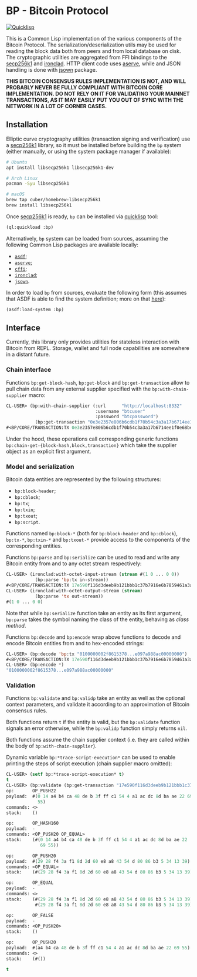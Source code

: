# BP - Bitcoin Protocol

[![Quicklisp](http://quickdocs.org/badge/bp.svg)](http://quickdocs.org/bp/)

This is a Common Lisp implementation of the various components of the
Bitcoin Protocol. The serialization/deserialization utils may be used
for reading the block data both from peers and from local database on
disk. The cryptographic utilities are aggregated from FFI bindings to
the [secp256k1] and [ironclad]. HTTP client code uses [aserve], while
and JSON handling is done with [jsown] package.

**THIS BITCOIN CONSENSUS RULES IMPLEMENTATION IS NOT, AND WILL
PROBABLY NEVER BE FULLY COMPLIANT WITH BITCOIN CORE IMPLEMENTATION. DO
NOT RELY ON IT FOR VALIDATING YOUR MAINNET TRANSACTIONS, AS IT MAY
EASILY PUT YOU OUT OF SYNC WITH THE NETWORK IN A LOT OF CORNER
CASES.**

## Installation
Elliptic curve cryptography utilities (transaction signing and
verification) use a [secp256k1] library, so it must be installed
before building the `bp` system (either manually, or using the system
package manager if available):

``` bash
# Ubuntu
apt install libsecp256k1 libsecp256k1-dev

# Arch Linux
pacman -Syu libsecp256k1

# macOS
brew tap cuber/homebrew-libsecp256k1
brew install libsecp256k1
```

Once [secp256k1] is ready, `bp` can be installed via [quicklisp] tool:

``` cl
(ql:quickload :bp)
```

Alternatively, `bp` system can be loaded from sources, assuming the
following Common Lisp packages are available locally:
- [`asdf`][asdf];
- [`aserve`][aserve];
- [`cffi`][cffi];
- [`ironclad`][ironclad];
- [`jsown`][jsown].

In order to load `bp` from sources, evaluate the following form (this
assumes that ASDF is able to find the system definition; more on that
[here][asdf-registry]):

``` cl
(asdf:load-system :bp)
```

## Interface
Currently, this library only provides utilities for stateless
interaction with Bitcoin from REPL. Storage, wallet and full node
capabilities are somewhere in a distant future.

### Chain interface
Functions `bp:get-block-hash`, `bp:get-block` and `bp:get-transaction`
allow to pull chain data from any external supplier specified with the
`bp:with-chain-supplier` macro:

``` cl
CL-USER> (bp:with-chain-supplier (:url      "http://localhost:8332"
                                  :username "btcuser"
                                  :password "btcpassword")
           (bp:get-transaction "0e3e2357e806b6cdb1f70b54c3a3a17b6714ee1f0e68bebb44a74b1efd512098"))
#<BP/CORE/TRANSACTION:TX 0e3e2357e806b6cdb1f70b54c3a3a17b6714ee1f0e68bebb44a74b1efd512098>
```

Under the hood, these operations call corresponding generic functions
`bp:chain-get-{block-hash,block,transaction}` which take the supplier
object as an explicit first argument.

### Model and serialization
Bitcoin data entities are represented by the following structures:
- `bp:block-header`;
- `bp:cblock`;
- `bp:tx`;
- `bp:txin`;
- `bp:txout`;
- `bp:script`.

Functions named `bp:block-*` (both for `bp:block-header` and
`bp:cblock`), `bp:tx-*`, `bp:txin-*` and `bp:txout-*` provide
access to the components of the corresponding entities.

Functions `bp:parse` and `bp:serialize` can be used to read and
write any Bitcoin entity from and to any octet stream respectively:

``` cl
CL-USER> (ironclad:with-octet-input-stream (stream #(1 0 ... 0 0))
           (bp:parse 'bp:tx in-stream))
#<BP/CORE/TRANSACTION:TX 17e590f116d3deeb9b121bbb1c37b7916e6b7859461a3af7edf74e2348a9b347>
CL-USER> (ironclad:with-octet-output-stream (stream)
           (bp:parse 'tx out-stream))
#(1 0 ... 0 0)
```

Note that while `bp:serialize` function take an entity as its first
argument, `bp:parse` takes the symbol naming the class of the
entity, behaving as *class method*.

Functions `bp:decode` and `bp:encode` wrap above functions to decode
and encode Bitcoin entities from and to hex-encoded strings:

``` cl
CL-USER> (bp:decode 'bp:tx "0100000002f8615378...e097a988ac00000000")
#<BP/CORE/TRANSACTION:TX 17e590f116d3deeb9b121bbb1c37b7916e6b7859461a3af7edf74e2348a9b347>
CL-USER> (bp:encode *)
"0100000002f8615378...e097a988ac00000000"
```

### Validation
Functions `bp:validate` and `bp:validp` take an entity as well as the
optional context parameters, and validate it according to an
approximation of Bitcoin consensus rules. 

Both functions return `t` if the entity is valid, but the
`bp:validate` function signals an error otherwise, while the
`bp:validp` function simply returns `nil`.

Both functions assume the chain supplier context (i.e. they are called
within the body of `bp:with-chain-supplier`).

Dynamic variable `bp:*trace-script-execution*` can be used to enable
printing the steps of script execution (chain supplier macro omitted):

``` cl
CL-USER> (setf bp:*trace-script-execution* t)
t
CL-USER> (bp:validate (bp:get-transaction "17e590f116d3deeb9b121bbb1c37b7916e6b7859461a3af7edf74e2348a9b347"))
op:       OP_PUSH22
payload:  #(0 14 a4 b4 ca 48 de b 3f ff c1 54 4 a1 ac dc 8d ba ae 22 69
            55)
commands: <>
stack:    ()

op:       OP_HASH160
payload:  -
commands: <OP_PUSH20 OP_EQUAL>
stack:    (#(0 14 a4 b4 ca 48 de b 3f ff c1 54 4 a1 ac dc 8d ba ae 22
             69 55))

op:       OP_PUSH20
payload:  #(29 28 f4 3a f1 8d 2d 60 e8 a8 43 54 d 80 86 b3 5 34 13 39)
commands: <OP_EQUAL>
stack:    (#(29 28 f4 3a f1 8d 2d 60 e8 a8 43 54 d 80 86 b3 5 34 13 39))

op:       OP_EQUAL
payload:  -
commands: <>
stack:    (#(29 28 f4 3a f1 8d 2d 60 e8 a8 43 54 d 80 86 b3 5 34 13 39)
           #(29 28 f4 3a f1 8d 2d 60 e8 a8 43 54 d 80 86 b3 5 34 13 39))

op:       OP_FALSE
payload:  -
commands: <OP_PUSH20>
stack:    ()

op:       OP_PUSH20
payload:  #(a4 b4 ca 48 de b 3f ff c1 54 4 a1 ac dc 8d ba ae 22 69 55)
commands: <>
stack:    (#())

t
```

[secp256k1]: https://github.com/bitcoin-core/secp256k1
[asdf]: https://gitlab.common-lisp.net/asdf/asdf
[cffi]: https://github.com/cffi/cffi
[ironclad]: https://github.com/sharplispers/ironclad
[aserve]: https://sourceforge.net/projects/portableaserve
[jsown]: https://github.com/madnificent/jsown
[quicklisp]: https://www.quicklisp.org/beta
[asdf-registry]: https://common-lisp.net/project/asdf/asdf/Configuring-ASDF-to-find-your-systems.html
